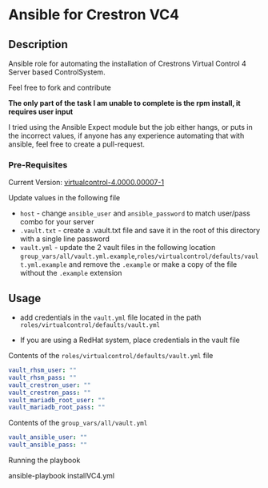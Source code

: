# Ansible for Crestron VC4

## Description

Ansible role for automating the installation of Crestrons Virtual Control 4 Server based ControlSystem.

Feel free to fork and contribute

**The only part of the task I am unable to complete is the rpm install, it requires user input**

I tried using the Ansible Expect module but the job either hangs, or puts in the incorrect values, if anyone has any experience automating that with ansible, feel free to create a pull-request.

### Pre-Requisites

Current Version: [virtualcontrol-4.0000.00007-1](https://www.crestron.com/Software-Firmware/Firmware/4-Series-Control-Systems/VC-4/4-0000-00007-01)

Update values in the following file

- `host` - change `ansible_user` and `ansible_password` to match user/pass combo for your server
- `.vault.txt` - create a .vault.txt file and save it in the root of this directory with a single line password
- `vault.yml` - update the 2 vault files in the following location `group_vars/all/vault.yml.example`,`roles/virtualcontrol/defaults/vault.yml.example` and remove the `.example` or make a copy of the file without the `.example` extension

## Usage

- add credentials in the `vault.yml` file located in the path `roles/virtualcontrol/defaults/vault.yml`

- If you are using a RedHat system, place credentials in the vault file

Contents of the `roles/virtualcontrol/defaults/vault.yml` file

```yaml
vault_rhsm_user: ""
vault_rhsm_pass: ""
vault_crestron_user: ""
vault_crestron_pass: ""
vault_mariadb_root_user: ""
vault_mariadb_root_pass: ""
```

Contents of the `group_vars/all/vault.yml`

```yaml
vault_ansible_user: ""
vault_ansible_pass: ""
```

Running the playbook

ansible-playbook installVC4.yml
